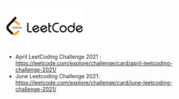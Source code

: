 # <div align="left">
<img src="https://github.com/mohammedismailb18/LeetCode/blob/main/logo.png" width="200" height="auto"/>
  
* April LeetCoding Challenge 2021 : https://leetcode.com/explore/challenge/card/april-leetcoding-challenge-2021/ <br>
* June Leetcoding Challenge 2021: https://leetcode.com/explore/challenge/card/june-leetcoding-challenge-2021/ 
</div> 
